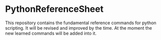 # PythonReferenceSheet
This repository contains the fundamental reference commands for python scripting. It will be revised and improved by the time. At the moment the new learned commands will be added into it. 
